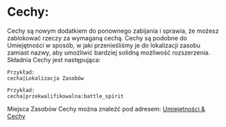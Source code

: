 # Cechy:

Cechy są nowym dodatkiem do ponownego zabijania i sprawia, że możesz zablokować rzeczy za wymaganą cechą. Cechy są podobne do Umiejętności w sposób, w jaki przenieśliśmy je do lokalizacji zasobu zamiast nazwy, aby umożliwić bardziej solidną możliwość rozszerzenia. Składnia Cechy jest następująca:

    Przykład:
    cecha|Lokalizacja Zasobów
    
    Przykład:
    cecha|przekwalifikowalna:battle_spirit
    

Miejsca Zasobów Cechy można znaleźć pod adresem: [Umiejętności & Cechy](/Mods/CompatSkills/Requirements/Skills_Traits/)